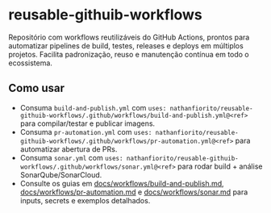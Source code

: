 # reusable-githuib-workflows
Repositório com workflows reutilizáveis do GitHub Actions, prontos para automatizar pipelines de build, testes, releases e deploys em múltiplos projetos. Facilita padronização, reuso e manutenção contínua em todo o ecossistema.

## Como usar
- Consuma `build-and-publish.yml` com `uses: nathanfiorito/reusable-githuib-workflows/.github/workflows/build-and-publish.yml@<ref>` para compilar/testar e publicar imagens.
- Consuma `pr-automation.yml` com `uses: nathanfiorito/reusable-githuib-workflows/.github/workflows/pr-automation.yml@<ref>` para automatizar abertura de PRs.
- Consuma `sonar.yml` com `uses: nathanfiorito/reusable-githuib-workflows/.github/workflows/sonar.yml@<ref>` para rodar build + análise SonarQube/SonarCloud.
- Consulte os guias em [docs/workflows/build-and-publish.md](docs/workflows/build-and-publish.md), [docs/workflows/pr-automation.md](docs/workflows/pr-automation.md) e [docs/workflows/sonar.md](docs/workflows/sonar.md) para inputs, secrets e exemplos detalhados.
